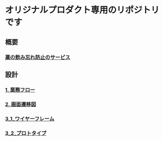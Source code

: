 # オリジナルプロダクト専用のリポジトリです

## 概要

### [薬の飲み忘れ防止のサービス](https://github.com/syotakokichi/original-product/blob/master/original-product/documents/%E6%A6%82%E8%A6%81.md)

## 設計

### [1. 業務フロー](https://github.com/syotakokichi/original-product/blob/master/original-product/design/1_%E6%A5%AD%E5%8B%99%E3%83%95%E3%83%AD%E3%83%BC.md)

### [2. 画面遷移図](https://github.com/syotakokichi/original-product/blob/master/original-product/design/2_%E7%94%BB%E9%9D%A2%E9%81%B7%E7%A7%BB%E5%9B%B3.md)

### [3_1_ワイヤーフレーム](https://github.com/syotakokichi/original-product/blob/master/original-product/design/3_1_%E3%83%AF%E3%82%A4%E3%83%A4%E3%83%BC%E3%83%95%E3%83%AC%E3%83%BC%E3%83%A0.md)

### [3_2_プロトタイプ](https://github.com/syotakokichi/original-product/blob/master/original-product/design/3_2_%E3%83%97%E3%83%AD%E3%83%88%E3%82%BF%E3%82%A4%E3%83%97.md)
